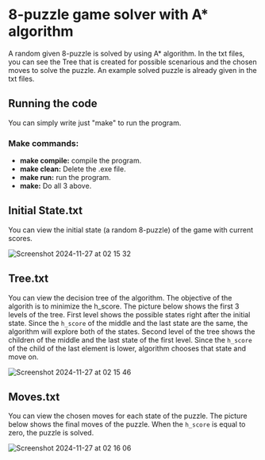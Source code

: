 # 8-puzzle game solver with A* algorithm
A random given 8-puzzle is solved by using A* algorithm. In the txt files, you can see the Tree that is created for possible scenarious and the chosen moves to solve the puzzle. An example solved puzzle is already given in the txt files.

## Running the code
You can simply write just "make" to run the program.
### Make commands:
- **make compile:** compile the program.
- **make clean:** Delete the .exe file.
- **make run:** run the program.
- **make:** Do all 3 above.

## Initial State.txt
You can view the initial state (a random 8-puzzle) of the game with current scores.

![Screenshot 2024-11-27 at 02 15 32](https://github.com/user-attachments/assets/a578ddd5-2ac3-466a-8226-e10cd0ae4c1c)

## Tree.txt
You can view the decision tree of the algorithm. The objective of the algorith is to minimize the h_score. The picture below shows the first 3 levels of the tree. First level shows the possible states right after the initial state. Since the `h_score` of the middle and the last state are the same, the algorithm will explore both of the states. Second level of the tree shows the children of the middle and the last state of the first level. Since the `h_score` of the child of the last element is lower, algorithm chooses that state and move on.

![Screenshot 2024-11-27 at 02 15 46](https://github.com/user-attachments/assets/a6120aaf-3a5b-4961-8e1e-8272ac219c9e)

## Moves.txt
You can view the chosen moves for each state of the puzzle. The picture below shows the final moves of the puzzle. When the `h_score` is equal to zero, the puzzle is solved.

![Screenshot 2024-11-27 at 02 16 06](https://github.com/user-attachments/assets/7a4d2f13-800b-4c92-8ded-86598ac8af5c)
